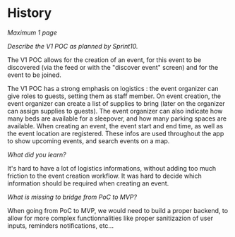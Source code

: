 # History

*Maximum 1 page*

*Describe the V1 POC as planned by Sprint10.*

The V1 POC allows for the creation of an event, for this event to be discovered (via the feed or with the "discover event" screen) and for the event to be joined.

The V1 POC has a strong emphasis on logistics : the event organizer can give roles to guests, setting them as staff member. On event creation, the event organizer can create a list of supplies to bring (later on the organizer can assign supplies to guests). The event organizer can also indicate how many beds are available for a sleepover, and how many parking spaces are available.
When creating an event, the event start and end time, as well as the event location are registered. These infos are used throughout the app to show upcoming events, and search events on a map.

*What did you learn?*

It's hard to have a lot of logistics informations, without adding too much friction to the event creation workflow. It was hard to decide which information should be required when creating an event.

*What is missing to bridge from PoC to MVP?*

When going from PoC to MVP, we would need to build a proper backend, to allow for more complex functionnalities like proper sanitizazion of user inputs, reminders notifications, etc...
